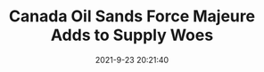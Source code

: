 ---
"title": "Canada Oil Sands Force Majeure Adds to Supply Woes"
"date": "2021-9-23 20:21:40"
"feed_name": "RIGZONE"
"feed_website": "http://www.rigzone.com/"
"feed_rss": "http://www.rigzone.com/news/rss/rigzone_latest.aspx"
"link": "https://www.rigzone.com/news/wire/canada_oil_sands_force_majeure_adds_to_supply_woes-23-sep-2021-166516-article/?rss=true"
"file": "_posts/2021-1-1-1ea6440c93f38edafe7f024d1c8b1d09ddc51709.md"
"accident": "0"
"drilling": "0"
"dead": "0"
"injured": "0"
"where": "unknown site"
---